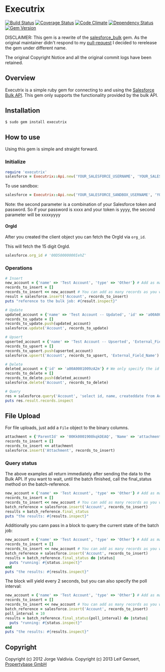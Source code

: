 # Executrix

[![Build Status](https://travis-ci.org/propertybase/executrix.png?branch=master)](https://travis-ci.org/propertybase/executrix) [![Coverage Status](https://coveralls.io/repos/propertybase/executrix/badge.png?branch=master)](https://coveralls.io/r/propertybase/executrix) [![Code Climate](https://codeclimate.com/github/propertybase/executrix.png)](https://codeclimate.com/github/propertybase/executrix) [![Dependency Status](https://gemnasium.com/propertybase/executrix.png)](https://gemnasium.com/propertybase/executrix) [![Gem Version](https://badge.fury.io/rb/executrix.png)](http://badge.fury.io/rb/executrix)

DISCLAIMER: This gem is a rewrite of the [salesforce_bulk](https://github.com/jorgevaldivia/salesforce_bulk) gem. As the original maintainer didn't respond to my [pull-request](https://github.com/jorgevaldivia/salesforce_bulk/pull/14) I decided to rerelease the gem under different name.

The original Copyright Notice and all the original commit logs have been retained.

## Overview

Executrix is a simple ruby gem for connecting to and using the [Salesforce Bulk API](http://www.salesforce.com/us/developer/docs/api_asynch/index.htm). This gem only supports the functionality provided by the bulk API.

## Installation

~~~ sh
$ sudo gem install executrix
~~~

## How to use

Using this gem is simple and straight forward.

### Initialize

~~~ ruby
require 'executrix'
salesforce = Executrix::Api.new('YOUR_SALESFORCE_USERNAME', 'YOUR_SALESFORCE_PASSWORD+YOUR_SALESFORCE_TOKEN')
~~~

To use sandbox:

~~~ ruby
salesforce = Executrix::Api.new('YOUR_SALESFORCE_SANDBOX_USERNAME', 'YOUR_SALESFORCE_PASSWORD+YOUR_SALESFORCE_SANDBOX_TOKEN', true)
~~~

Note: the second parameter is a combination of your Salesforce token and password. So if your password is xxxx and your token is yyyy, the second parameter will be xxxxyyyy

#### OrgId

After you created the client object you can fetch the OrgId via `org_id`.

This will fetch the 15 digit OrgId.

~~~ ruby
salesforce.org_id # '00D50000000IehZ'
~~~

### Operations

~~~ ruby
# Insert
new_account = {'name' => 'Test Account', 'type' => 'Other'} # Add as many fields per record as needed.
records_to_insert = []
records_to_insert << new_account # You can add as many records as you want here, just keep in mind that Salesforce has governor limits.
result = salesforce.insert('Account', records_to_insert)
puts "reference to the bulk job: #{result.inspect}"
~~~

~~~ ruby
# Update
updated_account = {'name' => 'Test Account -- Updated', 'id' => 'a00A0001009zA2m'} # Nearly identical to an insert, but we need to pass the salesforce id.
records_to_update = []
records_to_update.push(updated_account)
salesforce.update('Account', records_to_update)
~~~

~~~ ruby
# Upsert
upserted_account = {'name' => 'Test Account -- Upserted', 'External_Field_Name' => '123456'} # Fields to be updated. External field must be included
records_to_upsert = []
records_to_upsert.push(upserted_account)
salesforce.upsert('Account', records_to_upsert, 'External_Field_Name') # Note that upsert accepts an extra parameter for the external field name
~~~

~~~ ruby
# Delete
deleted_account = {'id' => 'a00A0001009zA2m'} # We only specify the id of the records to delete
records_to_delete = []
records_to_delete.push(deleted_account)
salesforce.delete('Account', records_to_delete)
~~~

~~~ ruby
# Query
res = salesforce.query('Account', 'select id, name, createddate from Account limit 3') # We just need to pass the sobject name and the query string
puts res.result.records.inspect
~~~

## File Upload

For file uploads, just add a `File` object to the binary columns.
~~~ ruby
attachment = {'ParentId' => '00Kk0001908kqkDEAQ', 'Name' => 'attachment.pdf', 'Body' => File.new('tmp/attachment.pdf')}
records_to_insert = []
records_to_insert << attachment
salesforce.insert('Attachment', records_to_insert)
~~~

### Query status

The above examples all return immediately after sending the data to the Bulk API. If you want to wait, until the batch finished, call the final_status method on the batch-reference.

~~~ ruby
new_account = {'name' => 'Test Account', 'type' => 'Other'} # Add as many fields per record as needed.
records_to_insert = []
records_to_insert << new_account # You can add as many records as you want here, just keep in mind that Salesforce has governor limits.
batch_reference = salesforce.insert('Account', records_to_insert)
results = batch_reference.final_status
puts "the results: #{results.inspect}"
~~~

Additionally you cann pass in a block to query the current state of the batch job:

~~~ ruby
new_account = {'name' => 'Test Account', 'type' => 'Other'} # Add as many fields per record as needed.
records_to_insert = []
records_to_insert << new_account # You can add as many records as you want here, just keep in mind that Salesforce has governor limits.
batch_reference = salesforce.insert('Account', records_to_insert)
results = batch_reference.final_status do |status|
  puts "running: #{status.inspect}"
end
puts "the results: #{results.inspect}"
~~~

The block will yield every 2 seconds, but you can also specify the poll interval:

~~~ ruby
new_account = {'name' => 'Test Account', 'type' => 'Other'} # Add as many fields per record as needed.
records_to_insert = []
records_to_insert << new_account # You can add as many records as you want here, just keep in mind that Salesforce has governor limits.
batch_reference = salesforce.insert('Account', records_to_insert)
poll_interval = 10
results = batch_reference.final_status(poll_interval) do |status|
  puts "running: #{status.inspect}"
end
puts "the results: #{results.inspect}"
~~~

## Copyright

Copyright (c) 2012 Jorge Valdivia.
Copyright (c) 2013 Leif Gensert, [Propertybase GmbH](http://propertybase.com)
